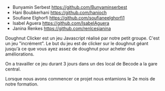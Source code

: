

- Bunyamin Serbest https://github.com/Bunyaminserbest
- Hani Boubkerhani https://github.com/hanioch
- Soufiane Elghorfi https://github.com/soufianeelghorfi1
- Isabel Aguera https://github.com/IsabelAguera
- Janina Renkes https://github.com/renlcesjanina


Doughnut Clicker est un jeu Javascript réalisé par notre petit groupe. C'est un jeu "incrément". Le but du jeu est de clicker sur le doughnut géant jusqu'à ce que vous ayez assez de doughnut pour acheter des améliorations.


On a travailler ce jeu durant 3 jours dans un des local de Becode a la gare central.

Lorsque nous avons commencer ce projet nous entamions le 2e mois de notre formation.









